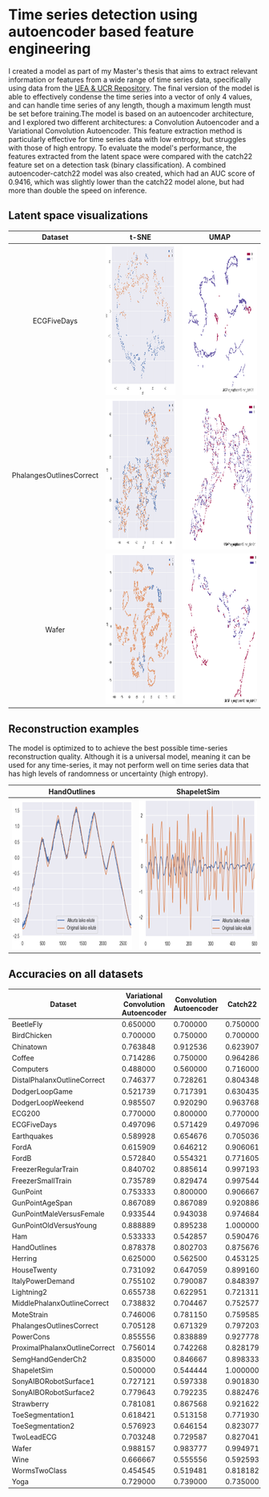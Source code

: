 # Time series detection using autoencoder based feature engineering

I created a model as part of my Master's thesis that aims to extract relevant information or features from a wide range of time series data, specifically using data from the [UEA & UCR Repository](https://www.timeseriesclassification.com/). The final version of the model is able to effectively condense the time series into a vector of only 4 values, and can handle time series of any length, though a maximum length must be set before training.The model is based on an autoencoder architecture, and I explored two different architectures: a Convolution Autoencoder and a Variational Convolution Autoencoder. This feature extraction method is particularly effective for time series data with low entropy, but struggles with those of high entropy. To evaluate the model's performance, the features extracted from the latent space were compared with the catch22 feature set on a detection task (binary classification). A combined autoencoder-catch22 model was also created, which had an AUC score of 0.9416, which was slightly lower than the catch22 model alone, but had more than double the speed on inference.

## Latent space visualizations

| Dataset | t-SNE   | UMAP  |
| :-----------: | :-----------: | :-----------: |
| ECGFiveDays | <img src="data/images/ECGFiceDays-tsne.png" height = "300" >  | <img src="data/images/ECGFiceDays-umap.png" height = "300" >  |
| PhalangesOutlinesCorrect  | <img src="data/images/PhalangesOutlineCorrect-tsne.png" height = "300" >  | <img src="data/images/PhalangesOutlineCorrect-umap.png" height = "300" >  |
| Wafer  | <img src="data/images/Wafer-tsne.png" height = "300" >  | <img src="data/images/Wafer-umap.png" height = "300" >  |

## Reconstruction examples

The model is optimized to to achieve the best possible time-series reconstruction quality. Although it is a universal model, meaning it can be used for any time-series, it may not perform well on time series data that has high levels of randomness or uncertainty (high entropy).

| HandOutlines | ShapeletSim   |
| :-----------: | :-----------: |
<img src="data/images/HandOutlines.png" height = "300" >  | <img src="data/images/ShapeletSim.png" height = "300" >  |

## Accuracies on all datasets

| **Dataset**                   | **Variational Convolution Autoencoder<br>** | **Convolution Autoencoder** | **Catch22** | **Combined** |
| ----------------------------- | ------------------------------------------- | --------------------------- | ----------- | ------------ |
| BeetleFly                     | 0.650000                                    | 0.700000                    | 0.750000    | 0.750000     |
| BirdChicken                   | 0.700000                                    | 0.750000                    | 0.700000    | 0.650000     |
| Chinatown                     | 0.763848                                    | 0.912536                    | 0.623907    | 0.853090     |
| Coffee                        | 0.714286                                    | 0.750000                    | 0.964286    | 0.964286     |
| Computers                     | 0.488000                                    | 0.560000                    | 0.716000    | 0.720000     |
| DistalPhalanxOutlineCorrect   | 0.746377                                    | 0.728261                    | 0.804348    | 0.786232     |
| DodgerLoopGame                | 0.521739                                    | 0.717391                    | 0.630435    | 0.673913     |
| DodgerLoopWeekend             | 0.985507                                    | 0.920290                    | 0.963768    | 0.920290     |
| ECG200                        | 0.770000                                    | 0.800000                    | 0.770000    | 0.790000     |
| ECGFiveDays                   | 0.497096                                    | 0.571429                    | 0.497096    | 0.691057     |
| Earthquakes                   | 0.589928                                    | 0.654676                    | 0.705036    | 0.712230     |
| FordA                         | 0.615909                                    | 0.646212                    | 0.906061    | 0.879545     |
| FordB                         | 0.572840                                    | 0.554321                    | 0.771605    | 0.734568     |
| FreezerRegularTrain           | 0.840702                                    | 0.885614                    | 0.997193    | 0.997193     |
| FreezerSmallTrain             | 0.735789                                    | 0.829474                    | 0.997544    | 0.997544     |
| GunPoint                      | 0.753333                                    | 0.800000                    | 0.906667    | 0.886667     |
| GunPointAgeSpan               | 0.867089                                    | 0.867089                    | 0.920886    | 0.943038     |
| GunPointMaleVersusFemale      | 0.933544                                    | 0.943038                    | 0.974684    | 0.939873     |
| GunPointOldVersusYoung        | 0.888889                                    | 0.895238                    | 1.000000    | 1.000000     |
| Ham                           | 0.533333                                    | 0.542857                    | 0.590476    | 0.638095     |
| HandOutlines                  | 0.878378                                    | 0.802703                    | 0.875676    | 0.875676     |
| Herring                       | 0.625000                                    | 0.562500                    | 0.453125    | 0.500000     |
| HouseTwenty                   | 0.731092                                    | 0.647059                    | 0.899160    | 0.873950     |
| ItalyPowerDemand              | 0.755102                                    | 0.790087                    | 0.848397    | 0.830904     |
| Lightning2                    | 0.655738                                    | 0.622951                    | 0.721311    | 0.737705     |
| MiddlePhalanxOutlineCorrect   | 0.738832                                    | 0.704467                    | 0.752577    | 0.810997     |
| MoteStrain                    | 0.746006                                    | 0.781150                    | 0.759585    | 0.778754     |
| PhalangesOutlinesCorrect      | 0.705128                                    | 0.671329                    | 0.797203    | 0.756410     |
| PowerCons                     | 0.855556                                    | 0.838889                    | 0.927778    | 0.933333     |
| ProximalPhalanxOutlineCorrect | 0.756014                                    | 0.742268                    | 0.828179    | 0.831615     |
| SemgHandGenderCh2             | 0.835000                                    | 0.846667                    | 0.898333    | 0.916667     |
| ShapeletSim                   | 0.500000                                    | 0.544444                    | 1.000000    | 1.000000     |
| SonyAIBORobotSurface1         | 0.727121                                    | 0.597338                    | 0.901830    | 0.901830     |
| SonyAIBORobotSurface2         | 0.779643                                    | 0.792235                    | 0.882476    | 0.900315     |
| Strawberry                    | 0.781081                                    | 0.867568                    | 0.921622    | 0.894595     |
| ToeSegmentation1              | 0.618421                                    | 0.513158                    | 0.771930    | 0.741228     |
| ToeSegmentation2              | 0.576923                                    | 0.646154                    | 0.823077    | 0.815385     |
| TwoLeadECG                    | 0.703248                                    | 0.729587                    | 0.827041    | 0.676910     |
| Wafer                         | 0.988157                                    | 0.983777                    | 0.994971    | 0.992862     |
| Wine                          | 0.666667                                    | 0.555556                    | 0.592593    | 0.703704     |
| WormsTwoClass                 | 0.454545                                    | 0.519481                    | 0.818182    | 0.818182     |
| Yoga                          | 0.729000                                    | 0.739000                    | 0.735000    | 0.748667     |